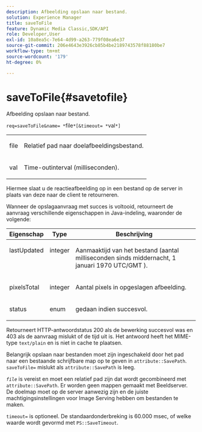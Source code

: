 ```yaml
---
description: Afbeelding opslaan naar bestand.
solution: Experience Manager
title: saveToFile
feature: Dynamic Media Classic,SDK/API
role: Developer,User
exl-id: 10a8ea5c-7e64-4d99-a263-779f08ea6e37
source-git-commit: 206e4643e3926cb85b4be2189743578f88180be7
workflow-type: tm+mt
source-wordcount: '179'
ht-degree: 0%

---
```


# saveToFile{#savetofile}

Afbeelding opslaan naar bestand.

`req=saveToFile&name= *`file`*[&timeout= *`val`*]`

<table id="simpletable_5674FD9655FE4CDDB0E5DC8655890A66"> 
 <tr class="strow"> 
  <td class="stentry"> <p><span class="varname"> file</span> </p> </td> 
  <td class="stentry"> <p>Relatief pad naar doelafbeeldingsbestand. </p></td> 
 </tr> 
 <tr class="strow"> 
  <td class="stentry"> <p><span class="varname"> val</span> </p></td> 
  <td class="stentry"> <p>Time-outinterval (milliseconden). </p></td> 
 </tr> 
</table>

Hiermee slaat u de reactieafbeelding op in een bestand op de server in plaats van deze naar de client te retourneren.

Wanneer de opslagaanvraag met succes is voltooid, retourneert de aanvraag verschillende eigenschappen in Java-indeling, waaronder de volgende:

<table id="table_8BA8F75A0B7241BAB9B4359F97C21137"> 
 <thead> 
  <tr> 
   <th class="entry"> <b> Eigenschap</b> </th> 
   <th class="entry"> <b> Type</b> </th> 
   <th class="entry"> <b> Beschrijving</b> </th> 
  </tr> 
 </thead>
 <tbody> 
  <tr valign="top"> 
   <td> <p> <span class="codeph"> lastUpdated</span> </p> </td> 
   <td> <p> integer </p> </td> 
   <td> <p>Aanmaaktijd van het bestand (aantal milliseconden sinds middernacht, 1 januari 1970 UTC/GMT ). </p> </td> 
  </tr> 
  <tr valign="top"> 
   <td> <p> <span class="codeph"> pixelsTotal</span> </p> </td> 
   <td> <p> integer </p> </td> 
   <td> <p> Aantal pixels in opgeslagen afbeelding. </p> </td> 
  </tr> 
  <tr valign="top"> 
   <td> <p> <span class="codeph"> status</span> </p> </td> 
   <td> <p> enum </p> </td> 
   <td> <p> <span class="codeph"> gedaan</span> indien succesvol. </p> </td> 
  </tr> 
 </tbody> 
</table>

Retourneert HTTP-antwoordstatus 200 als de bewerking succesvol was en 403 als de aanvraag mislukt of de tijd uit is. Het antwoord heeft het MIME-type `text/plain` en is niet in cache te plaatsen.

Belangrijk opslaan naar bestanden moet zijn ingeschakeld door het pad naar een bestaande schrijfbare map op te geven in `attribute::SavePath`. `saveToFile=` mislukt als `attribute::SavePath` is leeg.

*`file`* is vereist en moet een relatief pad zijn dat wordt gecombineerd met `attribute::SavePath`. Er worden geen mappen gemaakt met Beeldserver. De doelmap moet op de server aanwezig zijn en de juiste machtigingsinstellingen voor Image Serving hebben om bestanden te maken.

`timeout=` is optioneel. De standaardonderbreking is 60.000 msec, of welke waarde wordt gevormd met `PS::SaveTimeout`.
